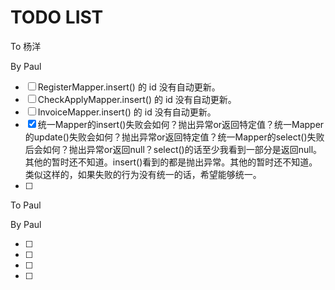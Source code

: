 # TODO LIST



To 杨洋

By Paul

- [ ] RegisterMapper.insert() 的 id 没有自动更新。
- [ ] CheckApplyMapper.insert() 的 id 没有自动更新。
- [ ] InvoiceMapper.insert() 的 id 没有自动更新。
- [x] 统一Mapper的insert()失败会如何？抛出异常or返回特定值？统一Mapper的update()失败会如何？抛出异常or返回特定值？统一Mapper的select()失败后会如何？抛出异常or返回null？select()的话至少我看到一部分是返回null。其他的暂时还不知道。insert()看到的都是抛出异常。其他的暂时还不知道。类似这样的，如果失败的行为没有统一的话，希望能够统一。
- [ ]  











To Paul

By Paul

- [ ] 
- [ ]  
- [ ]  
- [ ]  




